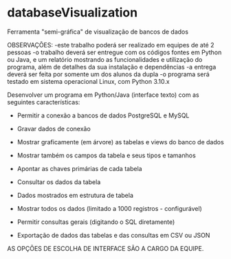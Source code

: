 # databaseVisualization

Ferramenta "semi-gráfica" de visualização de bancos de dados

OBSERVAÇÕES:
-este trabalho poderá ser realizado em equipes de até 2 pessoas
-o trabalho deverá ser entregue com os códigos fontes em Python ou Java, e um relatório mostrando as funcionalidades e utilização do programa, além de detalhes da sua instalação e dependências
-a entrega deverá ser feita por somente um dos alunos da dupla
-o programa será testado em sistema operacional Linux, com Python 3.10.x


Desenvolver um programa em Python/Java (interface texto) com as seguintes características:

   - Permitir a conexão a bancos de dados PostgreSQL e MySQL

   - Gravar dados de conexão

   - Mostrar graficamente (em árvore) as tabelas e views do banco de dados

   - Mostrar também os campos da tabela e seus tipos e tamanhos
   - Apontar as chaves primárias de cada tabela

   - Consultar os dados da tabela

   - Dados mostrados em estrutura de tabela
   - Mostrar todos os dados (limitado a 1000 registros - configurável)
   - Permitir consultas gerais (digitando o SQL diretamente)

   - Exportação de dados das tabelas e das consultas em CSV ou JSON

AS OPÇÕES DE ESCOLHA DE INTERFACE SÃO A CARGO DA EQUIPE.
